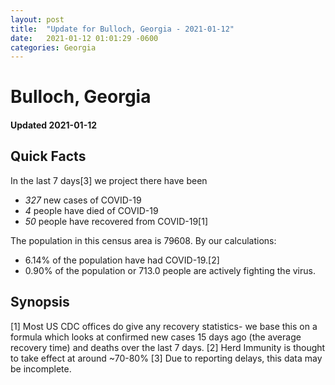 ```yaml
---
layout: post
title:  "Update for Bulloch, Georgia - 2021-01-12"
date:   2021-01-12 01:01:29 -0600
categories: Georgia
---
```


# Bulloch, Georgia
#### Updated 2021-01-12

## Quick Facts

In the last 7 days[3] we project there have been
- *327* new cases of COVID-19
- *4* people have died of COVID-19
- *50* people have recovered from COVID-19[1]

The population in this census area is 79608. By our calculations:
- 6.14% of the population have had COVID-19.[2]
- 0.90% of the population or 713.0 people are actively fighting the virus.

## Synopsis




[1] Most US CDC offices do give any recovery statistics- we base this on a formula which looks at confirmed new cases
15 days ago (the average recovery time) and deaths over the last 7 days.
[2] Herd Immunity is thought to take effect at around ~70-80%
[3] Due to reporting delays, this data may be incomplete. 
    